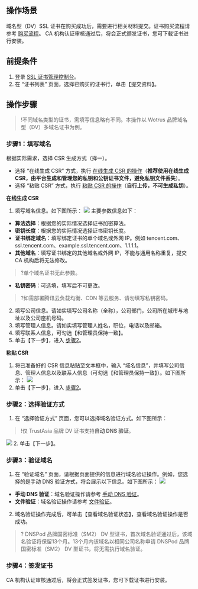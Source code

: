 ## 操作场景
域名型（DV）SSL 证书在购买成功后，需要进行相关材料提交。证书购买流程请参考 [购买流程](https://cloud.tencent.com/document/product/400/47285)。
CA 机构认证审核通过后，将会正式颁发证书，您可下载证书进行安装。


## 前提条件
1. 登录 [SSL 证书管理控制台](https://console.cloud.tencent.com/ssl)。
2. 在 “证书列表” 页面，选择已购买的证书行，单击【提交资料】。

## 操作步骤
>!不同域名类型的证书，需填写信息略有不同。本操作以 Wotrus 品牌域名型（DV）多域名证书为例。
>
### 步骤1：填写域名
根据实际需求，选择 CSR 生成方式（择一）。
- 选择 “在线生成 CSR” 方式，执行 [在线生成 CSR 的操作](#csr1)（**推荐使用在线生成 CSR，由平台生成和管理您的私钥和公钥证书文件，避免私钥文件丢失**）。
- 选择 “粘贴 CSR” 方式，执行 [粘贴 CSR 的操作](#csr2)（**自行上传，不可生成私钥**）。

**在线生成 CSR**<span id="csr1"></span>
1. 填写域名信息。如下图所示：
![](https://main.qcloudimg.com/raw/f068157ea0a081f4a0db2d751bbfa7d3.png)
主要参数信息如下：
 - **算法选择**：根据您的实际情况选择证书加密算法。
 - **密钥长度**：根据您的实际情况选择证书密钥长度。
 - **证书绑定域名**：填写绑定证书的单个域名或外网 IP。例如 tencent.com、ssl.tencent.com、example.ssl.tencent.com、1.1.1.1。
 - **其他域名**：填写证书绑定的其他域名或外网 IP，不能与通用名称重复，提交 CA 机构后将无法修改。
 >?单个域名证书无此参数。
 >
 - **私钥密码**：可选填，填写后不可更改。
 >?如需部署腾讯云负载均衡、CDN 等云服务、请勿填写私钥密码。
>
2. 填写公司信息。请如实填写公司名称（全称），公司部门，公司所在城市与地址以及公司座机号码。
3. 填写管理人信息。请如实填写管理人姓名，职位，电话以及邮箱。
4. 填写联系人信息，可勾选【和管理员保持一致】。
5. 单击【下一步】，进入 [步骤2](#message)。

**粘贴 CSR**<span id="csr2"></span>
1. 将已准备好的 CSR 信息粘贴至文本框中，输入 “域名信息”，并填写公司信息、管理人信息以及联系人信息（可勾选【和管理员保持一致】）。如下图所示：
![](https://main.qcloudimg.com/raw/a1afbb19f609d2d80429518696e6ce23.png)
2. 单击【下一步】，进入 [步骤2](#message)。

### 步骤2：选择验证方式
1. 在 “选择验证方式” 页面，您可以选择域名验证方式。如下图所示：
>!仅 TrustAsia 品牌 DV 证书支持**自动 DNS 验证**。
>
![](https://main.qcloudimg.com/raw/01c214b6ad1af6bd62729176a4a6dc2a.png)
2. 单击【下一步】。


### 步骤3：验证域名
1. 在 “验证域名” 页面，请根据页面提供的信息进行域名验证操作。例如，您选择的是手动 DNS 验证方式，将会展示以下信息。如下图所示：
![](https://main.qcloudimg.com/raw/b82befa551a4bebef44c166fc5b5e37d.png)
 - **手动 DNS 验证**：域名验证操作请参考 [手动 DNS 验证](https://cloud.tencent.com/document/product/400/4142#.E6.89.8B.E5.8A.A8-dns-.E9.AA.8C.E8.AF.81)。
 - **文件验证**：域名验证操作请参考 [文件验证](https://cloud.tencent.com/document/product/400/4142#.E6.96.87.E4.BB.B6.E9.AA.8C.E8.AF.81)。
2. 域名验证操作完成后，可单击【查看域名验证状态】，查看域名验证操作是否成功。

>? DNSPod 品牌国密标准（SM2） DV 型证书，首次域名验证通过后，该域名验证将保留13个月。13个月内该域名以相同公司名称申请 DNSPod 品牌国密标准（SM2） DV 型证书，将无需执行域名验证。

### 步骤4：签发证书
CA 机构认证审核通过后，将会正式签发证书，您可下载证书进行安装。
